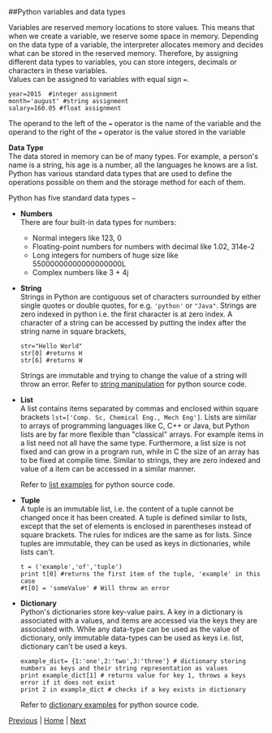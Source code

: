 
##Python variables and data types

Variables are reserved memory locations to store values. This means that when we create a variable, we reserve some space in memory. Depending on the data type of a variable, the interpreter allocates memory and decides what can be stored in the reserved memory. Therefore, by assigning different data types to variables, you can store integers, decimals or characters in these variables.        
Values can be assigned to variables with equal sign `=`.  

  ```
  year=2015  #integer assignment
  month='august' #string assignment  
  salary=160.05 #float assignment
  ```
The operand to the left of the `=` operator is the name of the variable and the operand to the right of the `=` operator is the value stored in the variable

  __Data Type__  
The data stored in memory can be of many types. For example, a person's name is a string, his age is a number, all the languages he knows are a list. Python has various standard data types that are used to define the operations possible on them and the storage method for each of them.  

Python has five standard data types −
* __Numbers__   
  There are four built-in data types for numbers:    
  * Normal integers like 123, 0
  * Floating-point numbers for numbers with decimal like 1.02, 314e-2
  * Long integers for numbers of huge size like 55000000000000000000L
  * Complex numbers like 3 + 4j
  
* __String__  
  Strings in Python are contiguous set of characters surrounded by either single quotes or double quotes, for e.g. `'python'`   or `"Java"`. Strings are zero indexed in python i.e. the first character is at zero index. A character of a string can be accessed by putting the index after the string name in square brackets, 
  ```
  str="Hello World"
  str[0] #returns H
  str[6] #returns W
  ```
  Strings are immutable and trying to change the value of a string will throw an error. Refer to [string manipulation](https://github.com/joed7/fose_python/blob/master/string-demo.py) for python source code.

* __List__  
  A list contains items separated by commas and enclosed within square brackets `lst=['Comp. Sc, Chemical Eng., Mech Eng']`. Lists are similar to arrays of programming languages like C, C++ or Java, but Python lists are by far more flexible than "classical" arrays. For example items in a list need not all have the same type. Furthermore, a list size is not fixed and can grow in a program run, while in C the size of an array has to be fixed at compile time. Similar to strings, they are zero indexed and value of a item can be accessed in a similar manner.

    Refer to [list examples](https://github.com/joed7/fose_python/blob/master/list-demo.py) for python source code.

* __Tuple__  
  A tuple is an immutable list, i.e. the content of a tuple cannot be changed once it has been created. A tuple is defined similar to lists, except that the set of elements is enclosed in parentheses instead of square brackets. The rules for indices are the same as for lists. Since tuples are immutable, they can be used as keys in dictionaries, while lists can't.
  ```
  t = ('example','of','tuple')
  print t[0] #returns the first item of the tuple, 'example' in this case
  #t[0] = 'someValue' # Will throw an error
  ```
  
* __Dictionary__  
  Python's dictionaries store key-value pairs. A key in a dictionary is associated with a values, and items are accessed via the keys they are associated with. While any data-type can be used as the value of dictionary, only immutable data-types can be used as keys i.e. list, dictionary can't be used a keys.  

  ```
  example_dict= {1:'one',2:'two',3:'three'} # dictionary storing numbers as keys and their string representation as values
  print example_dict[1] # returns value for key 1, throws a keys error if it does not exist
  print 2 in example_dict # checks if a key exists in dictionary
  ```
  Refer to [dictionary examples](https://github.com/joed7/fose_python/blob/master/dict-demo.py) for python source code.

[Previous](https://github.com/joed7/fose_python/blob/master/introduction.md)  |  [Home](https://github.com/joed7/Python/blob/master/home.md)  |  [Next](https://github.com/joed7/fose_python/blob/master/syntax.md)
